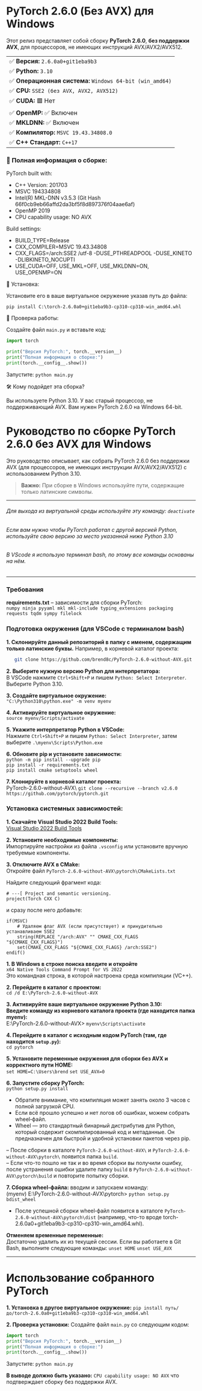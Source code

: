 # PyTorch 2.6.0 (Без AVX) для Windows

Этот релиз представляет собой сборку **PyTorch 2.6.0**, **без поддержки AVX**, для процессоров, не имеющих инструкций AVX/AVX2/AVX512.

<table>
  <tr><td>✅ <b>Версия:</b> <code>2.6.0a0+git1eba9b3</code></td></tr>
  <tr><td>✅ <b>Python:</b> <code>3.10</code></td></tr>
  <tr><td>✅ <b>Операционная система:</b> <code>Windows 64-bit (win_amd64)</code></td></tr>
  <tr><td>✅ <b>CPU:</b> <code>SSE2 (без AVX, AVX2, AVX512)</code></td></tr>
  <tr><td>✅ <b>CUDA:</b> 🟥 Нет</td></tr>
  <tr><td>✅ <b>OpenMP:</b> ✅ Включен</td></tr>
  <tr><td>✅ <b>MKLDNN:</b> ✅ Включен</td></tr>
  <tr><td>✅ <b>Компилятор:</b> <code>MSVC 19.43.34808.0</code></td></tr>
  <tr><td>✅ <b>C++ Стандарт:</b> <code>C++17</code></td></tr>
</table>

### 🔧 Полная информация о сборке:

PyTorch built with:

- C++ Version: 201703
- MSVC 194334808
- Intel(R) MKL-DNN v3.5.3 (Git Hash 66f0cb9eb66affd2da3bf5f8d897376f04aae6af)
- OpenMP 2019
- CPU capability usage: NO AVX

Build settings:

- BUILD_TYPE=Release
- CXX_COMPILER=MSVC 19.43.34808
- CXX_FLAGS=/arch:SSE2 /utf-8 -DUSE_PTHREADPOOL -DUSE_KINETO -DLIBKINETO_NOCUPTI
- USE_CUDA=OFF, USE_MKL=OFF, USE_MKLDNN=ON, USE_OPENMP=ON

🚀 Установка:

Установите его в ваше виртуальное окружение указав путь до файла:

`pip install C:\torch-2.6.0a0+git1eba9b3-cp310-cp310-win_amd64.whl`

📌 Проверка работы:

Создайте файл `main.py` и вставьте код:

```python
import torch

print("Версия PyTorch:", torch.__version__)
print("Полная информация о сборке:")
print(torch.__config__.show())
```

Запустите: `python main.py`

🛠 Кому подойдет эта сборка?

Вы используете Python 3.10.
У вас старый процессор, не поддерживающий AVX.
Вам нужен PyTorch 2.6.0 на Windows 64-bit.

# Руководство по сборке PyTorch 2.6.0 без AVX для Windows

Это руководство описывает, как собрать PyTorch 2.6.0 без поддержки AVX (для процессоров, не имеющих инструкции AVX/AVX2/AVX512) с использованием Python 3.10.

> **Важно:** При сборке в Windows используйте пути, содержащие только латинские символы.

---

###### Для выхода из виртуальной среды используйте эту команду: `deactivate`

###### Если вам нужно чтобы PyTorch работал с другой версией Python, используйте свою версию за место указанной ниже Python 3.10

###### В VScode я использую терминал bash, по этому все команды основаны на нём.

---

### Требования

**requirements.txt** – зависимости для сборки PyTorch:  
`numpy ninja pyyaml mkl mkl-include typing_extensions packaging requests tqdm sympy filelock`

### Подготовка окружения (для VSCode с терминалом bash)

**1. Склонируйте данный репозиторий в папку с именем, содержащим только латинские буквы.** Например, в корневой каталог проекта:

```sh
   git clone https://github.com/brend8c/PyTorch-2.6.0-without-AVX.git
```

**2. Выберите нужную версию Python для интерпретатора:**  
В VSCode нажмите `Ctrl+Shift+P` и пишем `Python: Select Interpreter`. Выберите Python 3.10.

**3. Создайте виртуальное окружение:**  
`"C:\Python310\python.exe" -m venv myenv`

**4. Активируйте виртуальное окружение:**  
`source myenv/Scripts/activate`

**5. Укажите интерпретатор Python в VSCode:**  
Нажмите `Ctrl+Shift+P` и пишем `Python: Select Interpreter`, затем выберите `.\myenv\Scripts\Python.exe`

**6. Обновите pip и установите зависимости:**  
`python -m pip install --upgrade pip`  
`pip install -r requirements.txt`  
`pip install cmake setuptools wheel`

**7. Клонируйте в корневой каталог проекта:**  
PyTorch-2.6.0-without-AVX\ `git clone --recursive --branch v2.6.0 https://github.com/pytorch/pytorch.git`

### Установка системных зависимостей:

**1. Скачайте Visual Studio 2022 Build Tools:**  
[Visual Studio 2022 Build Tools](https://visualstudio.microsoft.com/visual-cpp-build-tools/)

**2. Установите необходимые компоненты:**  
Импортируйте настройки из файла `.vsconfig` или установите вручную требуемые компоненты.

**3. Отключите AVX в CMake:**  
Откройте файл `PyTorch-2.6.0-without-AVX\pytorch\CMakeLists.txt`

Найдите следующий фрагмент кода:

```
# ---[ Project and semantic versioning.
project(Torch CXX C)
```

и сразу после него добавьте:

```
if(MSVC)
    # Удаляем флаг AVX (если присутствует) и принудительно устанавливаем SSE2
    string(REPLACE "/arch:AVX" "" CMAKE_CXX_FLAGS "${CMAKE_CXX_FLAGS}")
    set(CMAKE_CXX_FLAGS "${CMAKE_CXX_FLAGS} /arch:SSE2")
endif()
```

**1. В Windows в строке поиска введите и откройте**  
`x64 Native Tools Command Prompt for VS 2022`  
Это командная строка, в которой настроена среда компиляции (VC++).

**2. Перейдите в каталог с проектом:**  
`cd /d E:\PyTorch-2.6.0-without-AVX`

**3. Активируйте ваше виртуальное окружение Python 3.10:**  
**Введите команду из корневого каталога проекта (где находится папка myenv):**  
E:\PyTorch-2.6.0-without-AVX> `myenv\Scripts\activate`

**4. Перейдите в каталог с исходным кодом PyTorch (там, где находится `setup.py`):**  
`cd pytorch`

**5. Установите переменные окружения для сборки без AVX и корректного пути HOME:**  
`set HOME=C:\Users\brend`
`set USE_AVX=0`

**6. Запустите сборку PyTorch:**  
`python setup.py install`

- Обратите внимание, что компиляция может занять около 3 часов с полной загрузкой CPU.
- Если всё прошло успешно и нет логов об ошибках, можем собрать wheel‑файл.
- Wheel — это стандартный бинарный дистрибутив для Python, который содержит скомпилированный код и метаданные. Он предназначен для быстрой и удобной установки пакетов через pip.

– После сборки в каталоге `PyTorch-2.6.0-without-AVX\` и `PyTorch-2.6.0-without-AVX\pytorch\` появится папка `build`.  
– Если что-то пошло не так и во время сборки вы получили ошибку, после устранения ошибки удалите папку `build` в `PyTorch-2.6.0-without-AVX\pytorch\build` и повторите попытку сборки.

**7. Сборка wheel‑файла:** вводим и запускаем команду:  
(myenv) E:\PyTorch-2.6.0-without-AVX\pytorch> `python setup.py bdist_wheel`

- После успешной сборки wheel‑файл появится в каталоге `PyTorch-2.6.0-without-AVX\pytorch\dist` (например, что-то вроде torch-2.6.0a0+git1eba9b3-cp310-cp310-win_amd64.whl).

**Отменяем временные переменные:**  
Достаточно удалить их из текущей сессии. Если вы работаете в Git Bash, выполните следующие команды:
`unset HOME`
`unset USE_AVX`

---

# Использование собранного PyTorch

**1. Установка в другое виртуальное окружение:**
`pip install путь/до/torch-2.6.0a0+git1eba9b3-cp310-cp310-win_amd64.whl`

**2. Проверка установки:**
Создайте файл `main.py` со следующим кодом:

```python
import torch
print("Версия PyTorch:", torch.__version__)
print("Полная информация о сборке:")
print(torch.__config__.show())
```

Запустите: `python main.py`

**В выводе должно быть указано:**
`CPU capability usage: NO AVX`
что подтверждает сборку без поддержки AVX.
